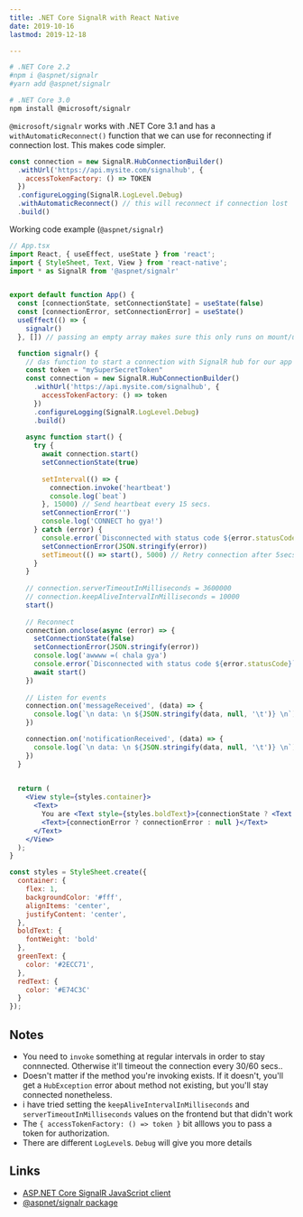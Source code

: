 ```yaml
---
title: .NET Core SignalR with React Native
date: 2019-10-16
lastmod: 2019-12-18

---
```


```bash
# .NET Core 2.2
#npm i @aspnet/signalr
#yarn add @aspnet/signalr

# .NET Core 3.0
npm install @microsoft/signalr
```

`@microsoft/signalr` works with .NET Core 3.1 and has a `withAutomaticReconnect()` function that we can use for reconnecting if connection lost. This makes code simpler.

```js
const connection = new SignalR.HubConnectionBuilder()
  .withUrl('https://api.mysite.com/signalhub', {
    accessTokenFactory: () => TOKEN
  })
  .configureLogging(SignalR.LogLevel.Debug)
  .withAutomaticReconnect() // this will reconnect if connection lost
  .build()
```



Working code example (`@aspnet/signalr`)

```jsx
// App.tsx
import React, { useEffect, useState } from 'react';
import { StyleSheet, Text, View } from 'react-native';
import * as SignalR from '@aspnet/signalr'


export default function App() {
  const [connectionState, setConnectionState] = useState(false)
  const [connectionError, setConnectionError] = useState()
  useEffect(() => {
    signalr()
  }, []) // passing an empty array makes sure this only runs on mount/unmount and not everytime props/state changes. if you give it something inside the array it'll only update when that something updates

  function signalr() {
    // das function to start a connection with SignalR hub for our app
    const token = "mySuperSecretToken"
    const connection = new SignalR.HubConnectionBuilder()
      .withUrl('https://api.mysite.com/signalhub', {
        accessTokenFactory: () => token
      })
      .configureLogging(SignalR.LogLevel.Debug)
      .build()
  
    async function start() {
      try {
        await connection.start()
        setConnectionState(true)
        
        setInterval(() => {
          connection.invoke('heartbeat')
          console.log(`beat`)
        }, 15000) // Send heartbeat every 15 secs.
        setConnectionError('')
        console.log('CONNECT ho gya!')
      } catch (error) {
        console.error(`Disconnected with status code ${error.statusCode}`, JSON.stringify(error))
        setConnectionError(JSON.stringify(error))
        setTimeout(() => start(), 5000) // Retry connection after 5secs 
      }
    }
  
    // connection.serverTimeoutInMilliseconds = 3600000
    // connection.keepAliveIntervalInMilliseconds = 10000
    start()
  
    // Reconnect
    connection.onclose(async (error) => {
      setConnectionState(false)
      setConnectionError(JSON.stringify(error))
      console.log('awwww =( chala gya')
      console.error(`Disconnected with status code ${error.statusCode}`, JSON.stringify(error))
      await start()
    })
    
    // Listen for events
    connection.on('messageReceived', (data) => {
      console.log(`\n data: \n ${JSON.stringify(data, null, '\t')} \n`)
    })

    connection.on('notificationReceived', (data) => {
      console.log(`\n data: \n ${JSON.stringify(data, null, '\t')} \n`)
    })
  }

  
  return (
    <View style={styles.container}>
      <Text>
        You are <Text style={styles.boldText}>{connectionState ? <Text style={styles.greenText}>connected</Text> : <Text style={styles.redText}>disconnected</Text>}</Text>
        <Text>{connectionError ? connectionError : null }</Text>
      </Text>
    </View>
  );
}

const styles = StyleSheet.create({
  container: {
    flex: 1,
    backgroundColor: '#fff',
    alignItems: 'center',
    justifyContent: 'center',
  },
  boldText: {
    fontWeight: 'bold'
  },
  greenText: {
    color: '#2ECC71',
  },
  redText: {
    color: '#E74C3C'
  }
});
```

Notes
---

- You need to `invoke` something at regular intervals in order to stay connnected. Otherwise it'll timeout the connection every 30/60 secs..
- Doesn't matter if the method you're invoking exists. If it doesn't, you'll get a `HubException` error about method not existing, but you'll stay connected nonetheless.
- i have tried setting the `keepAliveIntervalInMilliseconds` and `serverTimeoutInMilliseconds` values on the frontend but that didn't work
- The `{ accessTokenFactory: () => token }` bit alllows you to pass a token for authorization.
- There are different `LogLevel`s. `Debug` will give you more details

Links
---

- [ASP.NET Core SignalR JavaScript client](https://docs.microsoft.com/en-us/aspnet/core/signalr/javascript-client?view=aspnetcore-2.2)
- [@aspnet/signalr package](https://docs.microsoft.com/en-us/javascript/api/@aspnet/signalr/?view=signalr-js-latest)
